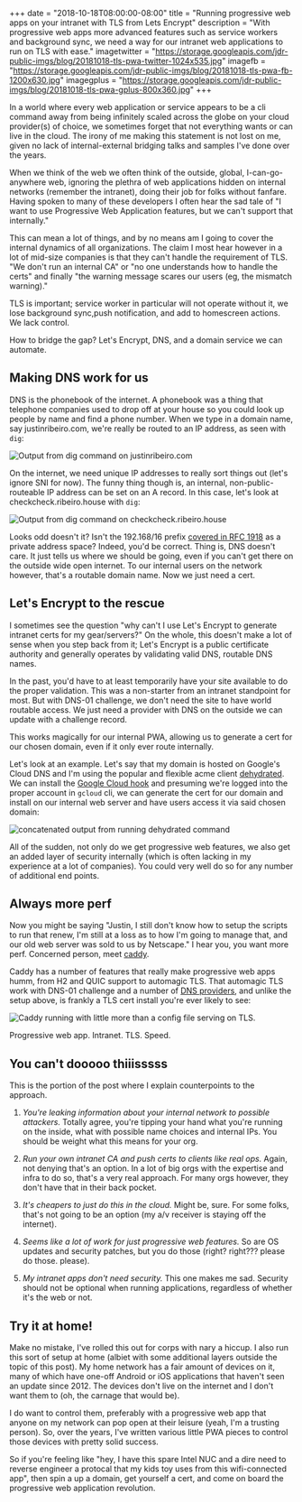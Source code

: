 +++
date = "2018-10-18T08:00:00-08:00"
title = "Running progressive web apps on your intranet with TLS from Lets Encrypt"
description = "With progressive web apps more advanced features such as service workers and background sync, we need a way for our intranet web applications to run on TLS with ease."
imagetwitter = "https://storage.googleapis.com/jdr-public-imgs/blog/20181018-tls-pwa-twitter-1024x535.jpg"
imagefb = "https://storage.googleapis.com/jdr-public-imgs/blog/20181018-tls-pwa-fb-1200x630.jpg"
imagegplus = "https://storage.googleapis.com/jdr-public-imgs/blog/20181018-tls-pwa-gplus-800x360.jpg"
+++

In a world where every web application or service appears to be a cli command away from being infinitely scaled across the globe on your cloud provider(s) of choice, we sometimes forget that not everything wants or can live in the cloud. The irony of me making this statement is not lost on me, given no lack of internal-external bridging talks and samples I've done over the years.

When we think of the web we often think of the outside, global, I-can-go-anywhere web, ignoring the plethra of web applications hidden on internal networks (remember the intranet), doing their job for folks without fanfare. Having spoken to many of these developers I often hear the sad tale of "I want to use Progressive Web Application features, but we can't support that internally."

This can mean a lot of things, and by no means am I going to cover the internal dynamics of all organizations. The claim I most hear however in a lot of mid-size companies is that they can't handle the requirement of TLS. "We don't run an internal CA" or "no one understands how to handle the certs" and finally "the warning message scares our users (eg, the mismatch warning)."

TLS is important; service worker in particular will not operate without it, we lose background sync,push notification, and add to homescreen actions. We lack control.

How to bridge the gap? Let's Encrypt, DNS, and a domain service we can automate.

## Making DNS work for us
DNS is the phonebook of the internet. A phonebook was a thing that telephone companies used to drop off at your house so you could look up people by name and find a phone number. When we type in a domain name, say justinribeiro.com, we're really be routed to an IP address, as seen with `dig`:

<img src="https://storage.googleapis.com/jdr-public-imgs/blog/20181018-dig-external.png" alt="Output from dig command on justinribeiro.com">

On the internet, we need unique IP addresses to really sort things out (let's ignore SNI for now). The funny thing though is, an internal, non-public-routeable IP address can be set on an A record. In this case, let's look at checkcheck.ribeiro.house with `dig`:

<img src="https://storage.googleapis.com/jdr-public-imgs/blog/20181018-dig-internal.png" alt="Output from dig command on checkcheck.ribeiro.house">

Looks odd doesn't it? Isn't the 192.168/16 prefix [covered in RFC 1918](https://tools.ietf.org/html/rfc1918#section-3) as a private address space? Indeed, you'd be correct. Thing is, DNS doesn't care. It just tells us where we should be going, even if you can't get there on the outside wide open internet. To our internal users on the network however, that's a routable domain name. Now we just need a cert.

## Let's Encrypt to the rescue
I sometimes see the question "why can't I use Let's Encrypt to generate intranet certs for my gear/servers?" On the whole, this doesn't make a lot of sense when you step back from it; Let's Encrypt is a public certificate authority and generally operates by validating valid DNS, routable DNS names.

In the past, you'd have to at least temporarily have your site available to do the proper validation. This was a non-starter from an intranet standpoint for most. But with DNS-01 challenge, we don't need the site to have world routable access. We just need a provider with DNS on the outside we can update with a challenge record.

This works magically for our internal PWA, allowing us to generate a cert for our chosen domain, even if it only ever route internally.

Let's look at an example. Let's say that my domain is hosted on Google's Cloud DNS and I'm using the popular and flexible acme client [dehydrated](https://github.com/lukas2511/dehydrated). We can install the [Google Cloud hook](https://github.com/spfguru/dehydrated4googlecloud) and presuming we're logged into the proper account in `gcloud` cli, we can generate the cert for our domain and install on our internal web server and have users access it via said chosen domain:

<img src="https://storage.googleapis.com/jdr-public-imgs/blog/20181018-acme-cert-gen.jpg" alt="concatenated output from running dehydrated command">

All of the sudden, not only do we get progressive web features, we also get an added layer of security internally (which is often lacking in my experience at a lot of companies). You could very well do so for any number of additional end points.

## Always more perf
Now you might be saying "Justin, I still don't know how to setup the scripts to run that renew, I'm still at a loss as to how I'm going to manage that, and our old web server was sold to us by Netscape." I hear you, you want more perf. Concerned person, meet [caddy](https://caddyserver.com).

Caddy has a number of features that really make progressive web apps humm, from H2 and QUIC support to automagic TLS. That automagic TLS work with DNS-01 challenge and a number of [DNS providers](https://caddyserver.com/docs/tls.dns.googlecloud), and unlike the setup above, is frankly a TLS cert install you're ever likely to see:

<img src="https://storage.googleapis.com/jdr-public-imgs/blog/20181018-caddy.png" alt="Caddy running with little more than a config file serving on TLS.">

Progressive web app. Intranet. TLS. Speed.

## You can't dooooo thiiisssss
This is the portion of the post where I explain counterpoints to the approach.

1. _You're leaking information about your internal network to possible attackers._ Totally agree, you're tipping your hand what you're running on the inside, what with possible name choices and internal IPs. You should be weight what this means for your org.

2. _Run your own intranet CA and push certs to clients like real ops._ Again, not denying that's an option. In a lot of big orgs with the expertise and infra to do so, that's a very real approach. For many orgs however, they don't have that in their back pocket.

3. _It's cheapers to just do this in the cloud._ Might be, sure. For some folks, that's not going to be an option (my a/v receiver is staying off the internet).

4. _Seems like a lot of work for just progressive web features._ So are OS updates and security patches, but you do those (right? right??? please do those. please).

5. _My intranet apps don't need security._ This one makes me sad. Security should not be optional when running applications, regardless of whether it's the web or not.

## Try it at home!
Make no mistake, I've rolled this out for corps with nary a hiccup. I also run this sort of setup at home (albiet with some additional layers outside the topic of this post). My home network has a fair amount of devices on it, many of which have one-off Android or iOS applications that haven't seen an update since 2012. The devices don't live on the internet and I don't want them to (oh, the carnage that would be).

I do want to control them, preferably with a progressive web app that anyone on my network can pop open at their leisure (yeah, I'm a trusting person). So, over the years, I've written various little PWA pieces to control those devices with pretty solid success.

So if you're feeling like "hey, I have this spare Intel NUC and a dire need to reverse engineer a protocal that my kids toy uses from this wifi-connected app", then spin a up a domain, get yourself a cert, and come on board the progressive web application revolution.